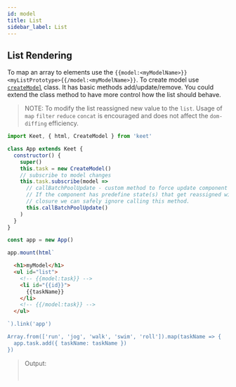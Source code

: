 ```yaml
---
id: model
title: List
sidebar_label: List
---
```


## List Rendering

To map an array to elements use the ```{{model:<myModelName>}}<myListPrototype>{{/model:<myModelName>}}```. To create model use [```createModel```](api_createModel.md) class. It has basic methods add/update/remove. You could extend the class method to have more control how the list should behave.

> NOTE: To modify the list reassigned new value to the ```list```. Usage of ```map``` ```filter``` ```reduce``` ```concat``` is encouraged and does not affect the ```dom-diffing``` efficiency. 

```js
import Keet, { html, CreateModel } from 'keet'

class App extends Keet {
  constructor() {
    super()
    this.task = new CreateModel()
    // subscribe to model changes
    this.task.subscribe(model =>
      // callBatchPoolUpdate - custom method to force update component states.
      // If the component has predefine state(s) that get reassigned within this
      // closure we can safely ignore calling this method.
      this.callBatchPoolUpdate()
    )
  }
}

const app = new App()

app.mount(html`
```

```html
  <h1>myModel</h1>
  <ul id="list">
    <!-- {{model:task}} -->
    <li id="{{id}}">
      {{taskName}}
    </li>
    <!-- {{/model:task}} -->
  </ul>
```

```js
`).link('app')

Array.from(['run', 'jog', 'walk', 'swim', 'roll']).map(taskName => {
  app.task.add({ taskName: taskName })
})
```

> Output: <div id="listApp"></div><br/>